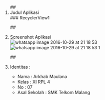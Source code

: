 <ol>
##<li> Judul Aplikasi </li>
### RecyclerView1
 
##<li> Screenshot Aplikasi </li>
![whatsapp image 2016-10-29 at 21 18 53](https://cloud.githubusercontent.com/assets/22089296/20029904/19f0fbd2-a38c-11e6-8deb-29b4bcacdc1e.jpeg)
![whatsapp image 2016-10-29 at 21 18 53 1](https://cloud.githubusercontent.com/assets/22089296/20029905/1a21a3f4-a38c-11e6-85ea-0123b342e68d.jpeg)

##<li> Identitas : </li>

<ul>
<li> Nama : Arkhab Maulana </li>
<li> Kelas : XI RPL 4 </li>
<li> No : 07 </li>
<li> Asal Sekolah : SMK Telkom Malang </li>
</ul>
